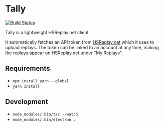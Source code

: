 # Tally
[![Build Status](https://travis-ci.com/beheh/tally.svg?token=DyeK73JepzhYTQHiANnx&branch=master)](https://travis-ci.com/beheh/tally)

Tally is a lightweight HSReplay.net client.

It automatically fetches an API token from [HSReplay.net](https://hsreplay.net/) which it
uses to upload replays. The token can be linked to an account at any time, making the
replays appear on HSReplay.net under "My Replays".

## Requirements
- `npm install yarn --global`
- `yarn install`

## Development
- `node_modules/.bin/tsc --watch`
- `node_modules/.bin/electron .`

